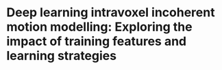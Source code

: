 # Deep learning intravoxel incoherent motion modelling: Exploring the impact of training features and learning strategies
